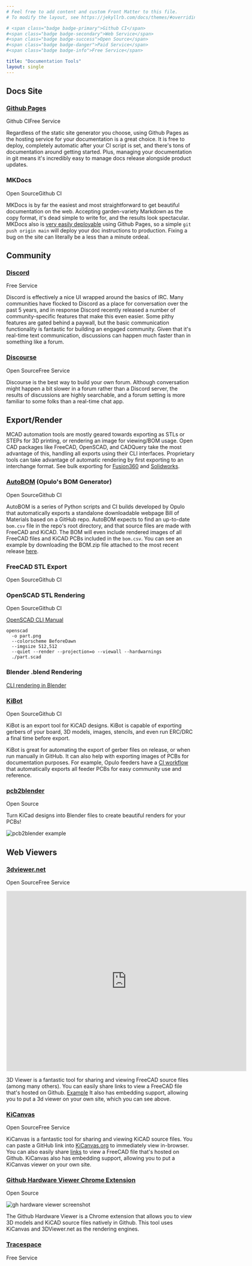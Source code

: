 ```yaml
---
# Feel free to add content and custom Front Matter to this file.
# To modify the layout, see https://jekyllrb.com/docs/themes/#overriding-theme-defaults

# <span class="badge badge-primary">Github CI</span>
#<span class="badge badge-secondary">Web Service</span>
#<span class="badge badge-success">Open Source</span>
#<span class="badge badge-danger">Paid Service</span>
#<span class="badge badge-info">Free Service</span>

title: "Documentation Tools"
layout: single
---
```


## Docs Site

### [Github Pages](https://pages.github.com/)
<span class="badge badge-primary">Github CI</span><span class="badge badge-info">Free Service</span>

Regardless of the static site generator you choose, using Github Pages as the hosting service for your documentation is a great choice. It is free to deploy, completely automatic after your CI script is set, and there's tons of documentation around getting started. Plus, managing your documentation in git means it's incredibly easy to manage docs release alongside product updates.

### MKDocs
<span class="badge badge-success">Open Source</span><span class="badge badge-primary">Github CI</span>

MKDocs is by far the easiest and most straightforward to get beautiful documentation on the web. Accepting garden-variety Markdown as the copy format, it's dead simple to write for, and the results look spectacular. MKDocs also is [very easily deployable](https://github.com/opulo-inc/docs/blob/main/.github/workflows/ci.yaml) using Github Pages, so a simple `git push origin main` will deploy your doc instructions to production. Fixing a bug on the site can literally be a less than a minute ordeal.

## Community

### [Discord](https://discord.com/)
<span class="badge badge-info">Free Service</span>

Discord is effectively a nice UI wrapped around the basics of IRC. Many communities have flocked to Discord as a place for conversation over the past 5 years, and in response Discord recently released a number of community-specific features that make this even easier. Some pithy features are gated behind a paywall, but the basic communication functionality is fantastic for building an engaged community. Given that it's real-time text communication, discussions can happen much faster than in something like a forum.

### [Discourse](https://www.discourse.org/)
<span class="badge badge-success">Open Source</span><span class="badge badge-info">Free Service</span>

Discourse is the best way to build your own forum. Although conversation might happen a bit slower in a forum rather than a Discord server, the results of discussions are highly searchable, and a forum setting is more familiar to some folks than a real-time chat app.

## Export/Render

MCAD automation tools are mostly geared towards exporting as STLs or STEPs for 3D printing, or rendering an image for viewing/BOM usage. Open CAD packages like FreeCAD, OpenSCAD, and CADQuery take the most advantage of this, handling all exports using their CLI interfaces. Proprietary tools can take advantage of automatic rendering by first exporting to an interchange format. See bulk exporting for [Fusion360](https://www.autodesk.com/support/technical/article/caas/sfdcarticles/sfdcarticles/How-to-export-specific-bodies-in-a-file-to-a-STEP-file-from-Fusion-360.html) and [Solidworks](https://help.solidworks.com/2023/english/WhatsNew/c_wn2023_import_export_assembly_step.htm?id=4dca041efcda481ca1e9f214d4725333#:~:text=You%20can%20export%20large%20SOLIDWORKS,assemblies%20as%20atomic%20STEP%20files.).

### [AutoBOM](https://github.com/opulo-inc/lumenpnp/blob/main/.github/workflows/export-bom.yaml) (Opulo's BOM Generator)
<span class="badge badge-success">Open Source</span><span class="badge badge-primary">Github CI</span>

AutoBOM is a series of Python scripts and CI builds developed by Opulo that automatically exports a standalone downloadable webpage Bill of Materials based on a GitHub repo. AutoBOM expects to find an up-to-date `bom.csv` file in the repo's root directory, and that source files are made with FreeCAD and KiCAD. The BOM will even include rendered images of all FreeCAD files and KiCAD PCBs included in the `bom.csv`. You can see an example by downloading the BOM.zip file attached to the most recent release [here](https://github.com/opulo-inc/feeder/releases/).

### FreeCAD STL Export
<span class="badge badge-success">Open Source</span><span class="badge badge-primary">Github CI</span>

### OpenSCAD STL Rendering
<span class="badge badge-success">Open Source</span><span class="badge badge-primary">Github CI</span>

[OpenSCAD CLI Manual](https://en.wikibooks.org/wiki/OpenSCAD_User_Manual/Using_OpenSCAD_in_a_command_line_environment)

```
openscad 
  -o part.png
  --colorscheme BeforeDawn
  --imgsize 512,512
  --quiet --render --projection=o --viewall --hardwarnings
  ./part.scad
```

### Blender .blend Rendering

[CLI rendering in Blender](https://docs.blender.org/manual/en/latest/advanced/command_line/render.html)

### [KiBot](https://github.com/INTI-CMNB/KiBot)
<span class="badge badge-success">Open Source</span><span class="badge badge-primary">Github CI</span>

KiBot is an export tool for KiCAD designs. KiBot is capable of exporting gerbers of your board, 3D models, images, stencils, and even run ERC/DRC a final time before export.

KiBot is great for automating the export of gerber files on release, or when run manually in GitHub. It can also help with exporting images of PCBs for documentation purposes. For example, Opulo feeders have a [CI workflow](https://github.com/opulo-inc/feeder/blob/main/.github/workflows/export-ecad.yaml) that automatically exports all feeder PCBs for easy community use and reference.

### [pcb2blender](https://github.com/30350n/pcb2blender)
<span class="badge badge-success">Open Source</span>

Turn KiCad designs into Blender files to create beautiful renders for your PCBs!

![pcb2blender example](assets/pcb2blender_example.webp)

## Web Viewers

### [3dviewer.net](https://3dviewer.net/)
<span class="badge badge-success">Open Source</span><span class="badge badge-info">Free Service</span>

<iframe width="640" height="480" style="border:1px solid #eeeeee;" src="https://3dviewer.net/embed.html#model=https://raw.githubusercontent.com/opulo-inc/lumenpnp/main/pnp/cad/FDM/back-leg.FCStd$camera=-217.09205,134.93892,8.02837,-34.00000,0.00000,-85.00000,0.00000,1.00000,0.00000,45.00000$projectionmode=perspective$envsettings=fishermans_bastion,off$backgroundcolor=255,255,255,255$defaultcolor=200,200,200$defaultlinecolor=100,100,100$edgesettings=off,0,0,0,1"></iframe>

3D Viewer is a fantastic tool for sharing and viewing FreeCAD source files (among many others). You can easily share links to view a FreeCAD file that's hosted on Github. [Example](https://3dviewer.net/#model=https://github.com/opulo-inc/lumenpnp/blob/main/pnp/cad/FDM/back-leg.FCStd) It also has embedding support, allowing you to put a 3d viewer on your own site, which you can see above.




### [KiCanvas](https://kicanvas.org/)
<span class="badge badge-success">Open Source</span><span class="badge badge-info">Free Service</span>

KiCanvas is a fantastic tool for sharing and viewing KiCAD source files. You can paste a GitHub link into [KiCanvas.org](https://kicanvas.org/) to immediately view in-browser. You can also easily share [links](https://kicanvas.org/?github=https%3A%2F%2Fgithub.com%2Fopulo-inc%2Ffeeder%2Ftree%2Fmain%2Fpcb%2Fmobo) to view a FreeCAD file that's hosted on Github. KiCanvas also has embedding support, allowing you to put a KiCanvas viewer on your own site.

<kicanvas-embed src="https://raw.githubusercontent.com/opulo-inc/lumenpnp/main/pnp/pcb/mobo/mobo.kicad_pcb" controls="basic"> </kicanvas-embed>

### [Github Hardware Viewer Chrome Extension](https://chromewebstore.google.com/detail/github-hardware-viewer/oggfmoogaedapgampbfedliclpofigmn)
<span class="badge badge-success">Open Source</span>

![gh hardware viewer screenshot](https://www.opulo.io/cdn/shop/articles/Screenshot_2024-02-15_at_1.46.23_PM_1512x.png)

The Github Hardware Viewer is a Chrome extension that allows you to view 3D models and KiCAD source files natively in Github. This tool uses KiCanvas and 3DViewer.net as the rendering engines.

### [Tracespace](https://tracespace.io/view/)
<span class="badge badge-info">Free Service</span>
